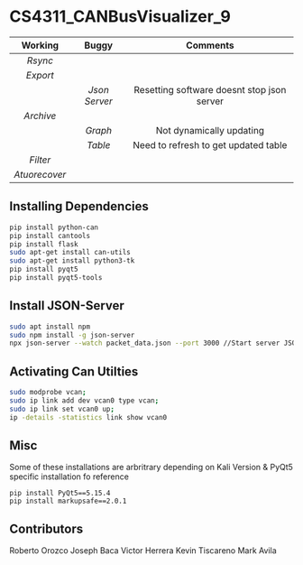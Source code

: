 # CS4311_CANBusVisualizer_9


|     Working   |     Buggy     |Comments|
|:-------------:|:-------------:| :-----:|
| *Rsync*       |               |        |
| *Export*      |               |        |
|               | *Json Server* | Resetting software doesnt stop json server|
| *Archive*     |               |        |
|               | *Graph*       | Not dynamically updating |
|               | *Table*       | Need to refresh to get updated table|
| *Filter*      |               |         |
|*Atuorecover*  |               |         |




## Installing Dependencies
```bash
pip install python-can
pip install cantools
pip install flask
sudo apt-get install can-utils
sudo apt-get install python3-tk
pip install pyqt5
pip install pyqt5-tools
```
## Install JSON-Server
```bash
sudo apt install npm
sudo npm install -g json-server
npx json-server --watch packet_data.json --port 3000 //Start server JSON 
```
## Activating Can Utilties
```bash
sudo modprobe vcan;
sudo ip link add dev vcan0 type vcan;
sudo ip link set vcan0 up;
ip -details -statistics link show vcan0
```

## Misc
Some of these installations are arbritrary depending on Kali Version
& PyQt5 specific installation fo reference
```base
pip install PyQt5==5.15.4
pip install markupsafe==2.0.1
```
## Contributors
Roberto Orozco
Joseph Baca
Victor Herrera
Kevin Tiscareno
Mark Avila

